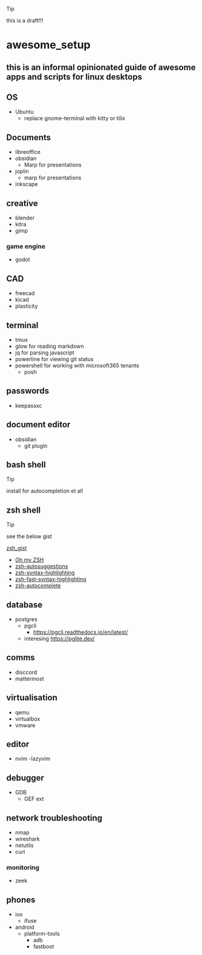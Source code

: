 > [!tip]
> this is a draft!!!

# awesome_setup
## this is an informal opinionated guide of awesome apps and scripts for linux desktops

## OS
- Ubuntu
  - replace gnome-terminal with kitty or tilix
    
## Documents
- libreoffice
- obsidian
  - Marp for presentations
- joplin
  - marp for presentations
- inkscape

## creative
- blender
- kitra
- gimp
### game engine
- godot

## CAD
- freecad
- kicad
- plasticity
  
## terminal
- tmux
- glow for reading markdown
- jq for parsing javascript
- powerline for viewing git status
- powershell for working with microsoft365 tenants
  - posh   
 
## passwords
- keepassxc

## document editor
- obsidian
  - git plugin
## bash shell
>[!TIP]
>install for autocompletion et all

## zsh shell 
>[!TIP]
>see the below gist

[zsh_gist](https://gist.github.com/n1snt/454b879b8f0b7995740ae04c5fb5b7df)

 - [Oh my ZSH](https://github.com/ohmyzsh/ohmyzsh)
 - [zsh-autosuggestions](https://github.com/zsh-users/zsh-autosuggestions)
 - [zsh-syntax-highlighting](https://github.com/zsh-users/zsh-syntax-highlighting)
 - [zsh-fast-syntax-highlighting](https://github.com/zdharma/fast-syntax-highlighting)
 - [zsh-autocomplete](https://github.com/marlonrichert/zsh-autocomplete)
  
## database 
- postgres
    - pgcli
      - https://pgcli.readthedocs.io/en/latest/
    - interesing https://pglite.dev/

## comms
- disccord
- mattermost

## virtualisation
- qemu
- virtualbox
- vmware
  
## editor
- nvim
  -lazyvim

## debugger
- GDB
  - GEF ext
 
## network troubleshooting
- nmap
- wireshark
- netutils
- curl
### monitoring
- zeek  
  
## phones
- ios
  - ifuse
- android
  - platform-tools
    - adb
    - fastboot
   

